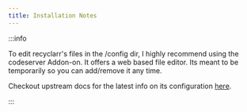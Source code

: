 ```yaml
---
title: Installation Notes
---
```


:::info

To edit recyclarr's files in the /config dir, I highly recommend using the codeserver Addon-on. It offers a web based file editor. Its meant to be temporarily so you can add/remove it any time.

Checkout upstream docs for the latest info on its configuration [here](https://recyclarr.dev/wiki/cli/main/).

:::
